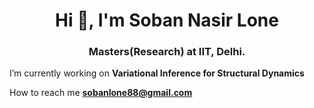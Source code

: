 <h1 align="center">Hi 👋, I'm Soban Nasir Lone</h1>
<h3 align="center">Masters(Research) at IIT, Delhi.</h3>

I’m currently working on **Variational Inference for Structural Dynamics**

How to reach me **sobanlone88@gmail.com**
